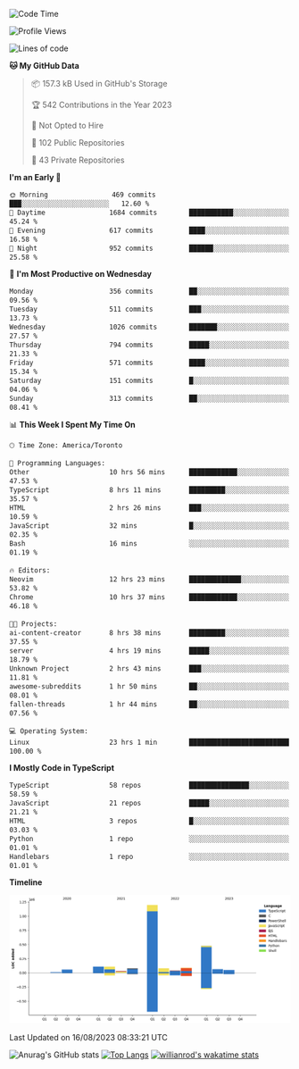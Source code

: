 <!--START_SECTION:waka-->
![Code Time](http://img.shields.io/badge/Code%20Time-478%20hrs%2012%20mins-blue)

![Profile Views](http://img.shields.io/badge/Profile%20Views-0-blue)

![Lines of code](https://img.shields.io/badge/From%20Hello%20World%20I%27ve%20Written-2.4%20million%20lines%20of%20code-blue)

**🐱 My GitHub Data** 

> 📦 157.3 kB Used in GitHub's Storage 
 > 
> 🏆 542 Contributions in the Year 2023
 > 
> 🚫 Not Opted to Hire
 > 
> 📜 102 Public Repositories 
 > 
> 🔑 43 Private Repositories 
 > 
**I'm an Early 🐤** 

```text
🌞 Morning                469 commits         ███░░░░░░░░░░░░░░░░░░░░░░   12.60 % 
🌆 Daytime                1684 commits        ███████████░░░░░░░░░░░░░░   45.24 % 
🌃 Evening                617 commits         ████░░░░░░░░░░░░░░░░░░░░░   16.58 % 
🌙 Night                  952 commits         ██████░░░░░░░░░░░░░░░░░░░   25.58 % 
```
📅 **I'm Most Productive on Wednesday** 

```text
Monday                   356 commits         ██░░░░░░░░░░░░░░░░░░░░░░░   09.56 % 
Tuesday                  511 commits         ███░░░░░░░░░░░░░░░░░░░░░░   13.73 % 
Wednesday                1026 commits        ███████░░░░░░░░░░░░░░░░░░   27.57 % 
Thursday                 794 commits         █████░░░░░░░░░░░░░░░░░░░░   21.33 % 
Friday                   571 commits         ████░░░░░░░░░░░░░░░░░░░░░   15.34 % 
Saturday                 151 commits         █░░░░░░░░░░░░░░░░░░░░░░░░   04.06 % 
Sunday                   313 commits         ██░░░░░░░░░░░░░░░░░░░░░░░   08.41 % 
```


📊 **This Week I Spent My Time On** 

```text
🕑︎ Time Zone: America/Toronto

💬 Programming Languages: 
Other                    10 hrs 56 mins      ████████████░░░░░░░░░░░░░   47.53 % 
TypeScript               8 hrs 11 mins       █████████░░░░░░░░░░░░░░░░   35.57 % 
HTML                     2 hrs 26 mins       ███░░░░░░░░░░░░░░░░░░░░░░   10.59 % 
JavaScript               32 mins             █░░░░░░░░░░░░░░░░░░░░░░░░   02.35 % 
Bash                     16 mins             ░░░░░░░░░░░░░░░░░░░░░░░░░   01.19 % 

🔥 Editors: 
Neovim                   12 hrs 23 mins      █████████████░░░░░░░░░░░░   53.82 % 
Chrome                   10 hrs 37 mins      ████████████░░░░░░░░░░░░░   46.18 % 

🐱‍💻 Projects: 
ai-content-creator       8 hrs 38 mins       █████████░░░░░░░░░░░░░░░░   37.55 % 
server                   4 hrs 19 mins       █████░░░░░░░░░░░░░░░░░░░░   18.79 % 
Unknown Project          2 hrs 43 mins       ███░░░░░░░░░░░░░░░░░░░░░░   11.81 % 
awesome-subreddits       1 hr 50 mins        ██░░░░░░░░░░░░░░░░░░░░░░░   08.01 % 
fallen-threads           1 hr 44 mins        ██░░░░░░░░░░░░░░░░░░░░░░░   07.56 % 

💻 Operating System: 
Linux                    23 hrs 1 min        █████████████████████████   100.00 % 
```

**I Mostly Code in TypeScript** 

```text
TypeScript               58 repos            ███████████████░░░░░░░░░░   58.59 % 
JavaScript               21 repos            █████░░░░░░░░░░░░░░░░░░░░   21.21 % 
HTML                     3 repos             █░░░░░░░░░░░░░░░░░░░░░░░░   03.03 % 
Python                   1 repo              ░░░░░░░░░░░░░░░░░░░░░░░░░   01.01 % 
Handlebars               1 repo              ░░░░░░░░░░░░░░░░░░░░░░░░░   01.01 % 
```



**Timeline**

![Lines of Code chart](https://raw.githubusercontent.com/wise-introvert/wise-introvert/master/assets/bar_graph.png)


 Last Updated on 16/08/2023 08:33:21 UTC
<!--END_SECTION:waka-->

![Anurag's GitHub stats](https://github-readme-stats.vercel.app/api?username=wise-introvert&count_private=true&show_icons=true)
[![Top Langs](https://github-readme-stats.vercel.app/api/top-langs/?username=wise-introvert&langs_count=10)](https://github.com/anuraghazra/github-readme-stats)
[![willianrod's wakatime stats](https://github-readme-stats.vercel.app/api/wakatime?username=wiseintrovert)](https://github.com/anuraghazra/github-readme-stats)
